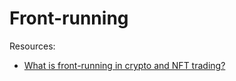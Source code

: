 # Front-running

Resources:

* [What is front-running in crypto and NFT trading?](https://cointelegraph.com/explained/what-is-front-running-in-crypto-and-nft-trading)
